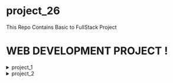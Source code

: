 # project_26
This Repo Contains Basic to FullStack Project

# WEB DEVELOPMENT PROJECT !
<div>
<details>
    <summary>project_1</summary>

- Textual Elegance - HTML Formating
- [Project_1 Assignment](./project_1/Images/Project-1.png)
- [Project_1 Answer](./project_1/)

</details>
<details>
    <summary>project_2</summary>

- Student MarkSheet - Only HTML
- [Project_2 Assignment](./project_2/Project-2.png)
- [Project_2 Answer](./project_2/)

</details>

</div>
<br>